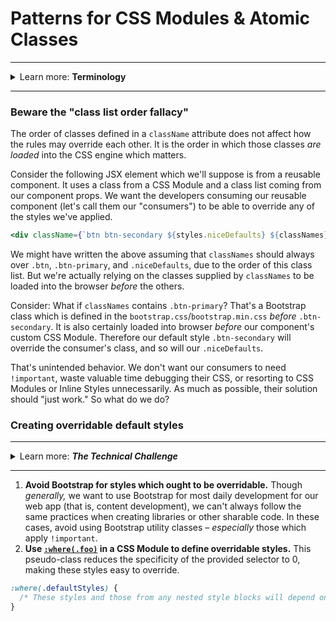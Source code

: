# Patterns for CSS Modules & Atomic Classes

---

<details>
<summary>Learn more: <strong>Terminology</strong></summary>

---

  - ___Atomic classes:___ Also known as "utility classes" or "helper classes"
  - ___CSS Modules:___ An approach to pseudo-scoping classes and other custom identifiers in CSS (e.g. animation names, named grid lines, and named grid template areas), by prefixing these names with a hash, preventing name collisions. This transformation happens during the build process.

</details>

---

### Beware the "class list order fallacy"
The order of classes defined in a `className` attribute does not affect how the rules may override each other. It is the order in which those classes _are loaded_ into the CSS engine which matters.

Consider the following JSX element which we'll suppose is from a reusable component. It uses a class from a CSS Module and a class list coming from our component props. We want the developers consuming our reusable component (let's call them our "consumers") to be able to override any of the styles we've applied.

```jsx
<div className={`btn btn-secondary ${styles.niceDefaults} ${classNames}`}>
```

We might have written the above assuming that `classNames` should always over `.btn`, `.btn-primary`, and `.niceDefaults`, due to the order of this class list. But we're actually relying on the classes supplied by `classNames` to be loaded into the browser _before_ the others.

Consider: What if `classNames` contains `.btn-primary`? That's a Bootstrap class which is defined in the `bootstrap.css`/`bootstrap.min.css` _before_ `.btn-secondary`. It is also certainly loaded into browser _before_ our component's custom CSS Module. Therefore our default style `.btn-secondary` will override the consumer's class, and so will our `.niceDefaults`.

That's unintended behavior. We don't want our consumers to need `!important`, waste valuable time debugging their CSS, or resorting to CSS Modules or Inline Styles unnecessarily. As much as possible, their solution should "just work." So what do we do?

### Creating overridable default styles

---

<details>
<summary>Learn more: <strong><em>The Technical Challenge</em></strong></summary>

---

1. Incoming classes from props, Bootstrap classes, and our own component's custom classes will all usually match a selector with a specificity value of 10, and generally _should._ When two conflicting rules match in terms of specificity, the last to be read by the CSS engine will win.
2. Bootstrap classes are defined in an order which is hidden away from us in an inconvenient-to-reference bundle file.
3. Bootstrap utility classes commonly use `!important`, elevating the rules _beyond specificity_ (this could be thought of as ∞ specificity). That's fine for content development (which shouldn't need to be overridden), but it's bad news for a style rule specifically intended to be overridden.
4. As for incoming classes from props and our own component's custom classes, it is, for a variety of reasons, _impossible to be certain_ which class will be read by the CSS engine first.

Therefore...
</details>

---

1. **Avoid Bootstrap for styles which ought to be overridable.** Though _generally,_ we want to use Bootstrap for most daily development for our web app (that is, content development), we can't always follow the same practices when creating libraries or other sharable code. In these cases, avoid using Bootstrap utility classes – _especially_ those which apply `!important`.
2. **Use [`:where(.foo)`](https://developer.mozilla.org/en-US/docs/Web/CSS/:where) in a CSS Module to define overridable styles.** This pseudo-class reduces the specificity of the provided selector to 0, making these styles easy to override.

```css
:where(.defaultStyles) {
  /* These styles and those from any nested style blocks will depend on the :where() selector, which will present no problem to anyone seeking to provide their own styles. */
}
```
